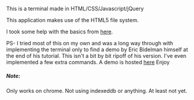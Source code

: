<p>This is a terminal made in HTML/CSS/Javascript/jQuery</p>

<p>This application makes use of the HTML5 file system.</p>

<p>I took some help with the basics from <a href="http://www.html5rocks.com/en/tutorials/file/filesystem/">here</a>.</p>

<p>PS- I tried most of this on my own and was a long way through with implementing the terminal only to find a demo by Eric Bidelman himself at the end of his tutorial. This isn't a bit by bit ripoff of his version. I've even implemented a few extra commands. A demo is hosted <a href="http://ssngeek.webfactional.com/jsterminal/">here</a> Enjoy</p>

<h5>Note:</h5>
<p> Only works on chrome. Not using indexeddb or anything. At least not yet.</p>
